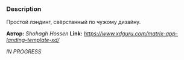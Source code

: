 ### Description

Простой лэндинг, свёрстанный по чужому дизайну.

**Автор:** *Shohagh Hossen*
**Link:** *https://www.xdguru.com/matrix-app-landing-template-xd/*

*IN PROGRESS*